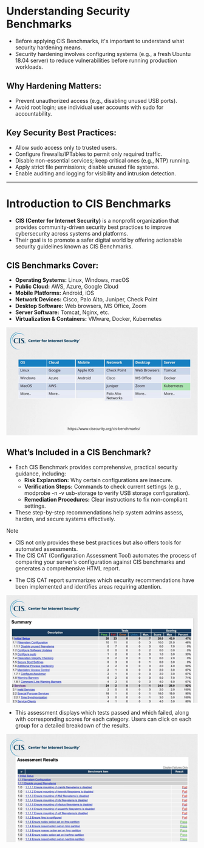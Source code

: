 # Understanding Security Benchmarks
- Before applying CIS Benchmarks, it's important to understand what security hardening means. 
- Security hardening involves configuring systems (e.g., a fresh Ubuntu 18.04 server) to reduce vulnerabilities before running production workloads.

## Why Hardening Matters:
- Prevent unauthorized access (e.g., disabling unused USB ports).
- Avoid root login; use individual user accounts with sudo for accountability.

## Key Security Best Practices:
- Allow sudo access only to trusted users.
- Configure firewalls/IPTables to permit only required traffic.
- Disable non-essential services; keep critical ones (e.g., NTP) running.
- Apply strict file permissions; disable unused file systems.
- Enable auditing and logging for visibility and intrusion detection.

---

# Introduction to CIS Benchmarks
- **CIS (Center for Internet Security)** is a nonprofit organization that provides community-driven security best practices to improve cybersecurity across systems and platforms. 
- Their goal is to promote a safer digital world by offering actionable security guidelines known as CIS Benchmarks.

## CIS Benchmarks Cover:
- **Operating Systems:** Linux, Windows, macOS
- **Public Cloud:** AWS, Azure, Google Cloud
- **Mobile Platforms:** Android, iOS
- **Network Devices:** Cisco, Palo Alto, Juniper, Check Point
- **Desktop Software:** Web browsers, MS Office, Zoom
- **Server Software:** Tomcat, Nginx, etc.
- **Virtualization & Containers:** VMware, Docker, Kubernetes

![CIS Benchmarks](../images/cis-benchmarks.png)

## What’s Included in a CIS Benchmark?
- Each CIS Benchmark provides comprehensive, practical security guidance, including:
    - **Risk Explanation:** Why certain configurations are insecure.
    - **Verification Steps:** Commands to check current settings (e.g., modprobe -n -v usb-storage to verify USB storage configuration).
    - **Remediation Procedures:** Clear instructions to fix non-compliant settings.
- These step-by-step recommendations help system admins assess, harden, and secure systems effectively.

> [!NOTE]
> - CIS not only provides these best practices but also offers tools for automated assessments. 
> - The CIS CAT (Configuration Assessment Tool) automates the process of comparing your server's configuration against CIS benchmarks and generates a comprehensive HTML report.

- The CIS CAT report summarizes which security recommendations have been implemented and identifies areas requiring attention.

![CIS Summary](../images/cis-summary.png)

- This assessment displays which tests passed and which failed, along with corresponding scores for each category. Users can click on each group for a detailed breakdown of the results.

![CIS Assessment Results](../images/cis-assessment-result.png)
